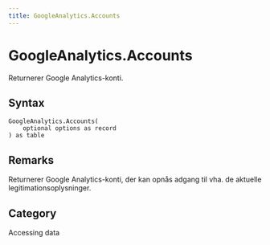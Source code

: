 ```yaml
---
title: GoogleAnalytics.Accounts
---
```


# GoogleAnalytics.Accounts


Returnerer Google Analytics-konti.


## Syntax

```powerquery
GoogleAnalytics.Accounts(
    optional options as record
) as table
```


## Remarks

Returnerer Google Analytics-konti, der kan opnås adgang til vha. de aktuelle legitimationsoplysninger.



## Category
Accessing data

